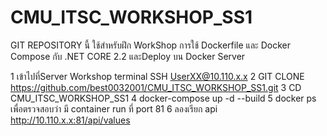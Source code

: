 # CMU_ITSC_WORKSHOP_SS1

GIT REPOSITORY นี้ ใช้สำหรับฝึก WorkShop การใช้ Dockerfile และ Docker Compose กับ .NET CORE 2.2 และDeploy บน Docker Server

1 เข้าไปที่Server Workshop 
  terminal SSH UserXX@10.110.x.x
2 GIT CLONE https://github.com/best0032001/CMU_ITSC_WORKSHOP_SS1.git
3 CD CMU_ITSC_WORKSHOP_SS1
4 docker-compose up -d --build
5 docker ps เพื่อตรวจสอบว่า มี container run ที่ port 81
6 ลองเรียก api  http://10.110.x.x:81/api/values
